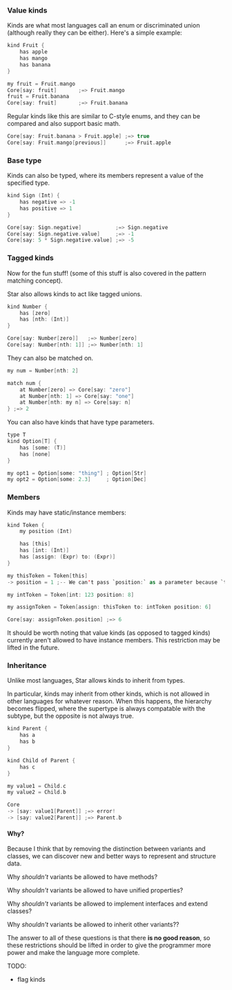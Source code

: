 ### Value kinds

Kinds are what most languages call an enum or discriminated union (although really they can be either).
Here's a simple example:
```swift
kind Fruit {
	has apple
	has mango
	has banana
}

my fruit = Fruit.mango
Core[say: fruit]       ;=> Fruit.mango
fruit = Fruit.banana
Core[say: fruit]       ;=> Fruit.banana
```

Regular kinds like this are similar to C-style enums, and they can be compared and also support basic math.
```swift
Core[say: Fruit.banana > Fruit.apple] ;=> true
Core[say: Fruit.mango[previous]]      ;=> Fruit.apple
```


### Base type

Kinds can also be typed, where its members represent a value of the specified type.
```swift
kind Sign (Int) {
	has negative => -1
	has positive => 1
}

Core[say: Sign.negative]           ;=> Sign.negative
Core[say: Sign.negative.value]     ;=> -1
Core[say: 5 * Sign.negative.value] ;=> -5
```


### Tagged kinds

Now for the fun stuff!
(some of this stuff is also covered in the pattern matching concept).

Star also allows kinds to act like tagged unions.
```swift
kind Number {
	has [zero]
	has [nth: (Int)]
}

Core[say: Number[zero]]   ;=> Number[zero]
Core[say: Number[nth: 1]] ;=> Number[nth: 1]
```

They can also be matched on.
```swift
my num = Number[nth: 2]

match num {
	at Number[zero] => Core[say: "zero"]
	at Number[nth: 1] => Core[say: "one"]
	at Number[nth: my n] => Core[say: n]
} ;=> 2
```

You can also have kinds that have type parameters.
```swift
type T
kind Option[T] {
	has [some: (T)]
	has [none]
}

my opt1 = Option[some: "thing"] ; Option[Str]
my opt2 = Option[some: 2.3]     ; Option[Dec]
```


### Members

Kinds may have static/instance members:
```swift
kind Token {
	my position (Int)

	has [this]
	has [int: (Int)]
	has [assign: (Expr) to: (Expr)]
}

my thisToken = Token[this]
-> position = 1 ;-- We can't pass `position:` as a parameter because `this` takes no args

my intToken = Token[int: 123 position: 8]

my assignToken = Token[assign: thisToken to: intToken position: 6]

Core[say: assignToken.position] ;=> 6
```


It should be worth noting that value kinds (as opposed to tagged kinds) currently aren't allowed to have instance members.
This restriction may be lifted in the future.


### Inheritance

Unlike most languages, Star allows kinds to inherit from types.

In particular, kinds may inherit from other kinds, which is not allowed in other languages for whatever reason.
When this happens, the hierarchy becomes flipped, where the supertype is always compatable with the subtype, but the opposite is not always true.
```swift
kind Parent {
	has a
	has b
}

kind Child of Parent {
	has c
}

my value1 = Child.c
my value2 = Child.b

Core
-> [say: value1[Parent]] ;=> error!
-> [say: value2[Parent]] ;=> Parent.b
```

#### Why?

Because I think that by removing the distinction between variants and classes, we can discover new and better ways to represent and structure data.

Why *shouldn't* variants be allowed to have methods?

Why *shouldn't* variants be allowed to have unified properties?

Why *shouldn't* variants be allowed to implement interfaces and extend classes?

Why *shouldn't* variants be allowed to inherit other variants??

The answer to all of these questions is that there **is no good reason**, so these restrictions should be lifted in order to give the programmer more power and make the language more complete.


TODO:
- flag kinds